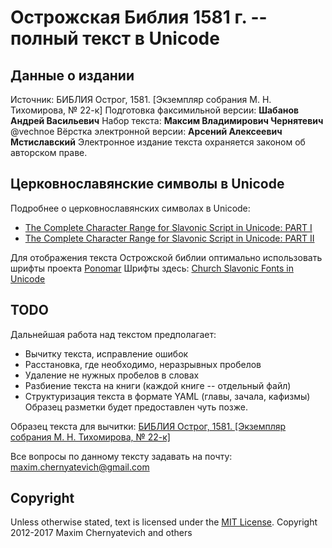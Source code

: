 # Острожская Библия 1581 г. -- полный текст в Unicode

## Данные о издании
Источник: БИБЛИЯ Острог, 1581. [Экземпляр собрания М. Н. Тихомирова, № 22-к]
Подготовка факсимильной версии: **Шабанов Андрей Васильевич**
Набор текста: **Максим Владимирович Чернятевич** @vechnoe
Вёрстка электронной версии: **Арсений Алексеевич Мстиславский**
Электронное издание текста охраняется законом об авторском праве.

## Церковнославянские символы в Unicode

Подробнее о церковнославянских символах в Unicode:

- [The Complete Character Range for Slavonic Script in Unicode: PART I](http://www.synaxis.info/azbuka/ponomar/charset/charset_1.htm)
- [The Complete Character Range for Slavonic Script in Unicode: PART II](http://www.synaxis.info/azbuka/ponomar/charset/charset_2.htm)

Для отображения текста Острожской библии оптимально использовать шрифты 
проекта [Ponomar](http://www.synaxis.info/azbuka/ponomar/ponomar.html)
Шрифты здесь: [Church Slavonic Fonts in Unicode](http://sci.ponomar.net/fonts.html)


## TODO
Дальнейшая работа над текстом предполагает:

- Вычитку текста, исправление ошибок
- Расстановка, где необходимо, неразрывных пробелов
- Удаление не нужных пробелов в словах
- Разбиение текста на книги (каждой книге -- отдельный файл)
- Структуризация текста в формате YAML (главы, зачала, кафизмы)
  Образец разметки будет предоставлен чуть позже.

Образец текста для вычитки: [БИБЛИЯ Острог, 1581. [Экземпляр собрания М. Н. Тихомирова, № 22-к]](http://vechnoe.info/bible/pdf)
  
Все вопросы по данному тексту задавать на почту:  [maxim.chernyatevich@gmail.com](mailto:maxim.chernyatevich@gmail.com)


## Copyright
Unless otherwise stated, text is licensed under the [MIT License](https://opensource.org/licenses/MIT).
Copyright 2012-2017 Maxim Chernyatevich and others



